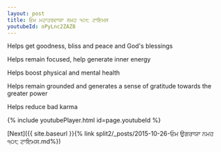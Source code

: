 ```yaml
---
layout: post
title: ਓਮ ਮਹਾਹਰਦਾਯਾ ਨਮਹ ੧੦੮ ਟਾਇਮਸ
youtubeId: oPyLnc2ZAZ8
---
```

 
 
Helps get goodness, bliss and peace and God's blessings
 
Helps remain focused, help generate inner energy 
 
Helps boost physical and mental health 
 
Helps remain grounded and generates a sense of gratitude towards the greater power 
 
Helps reduce bad karma
 
 
 
 


{% include youtubePlayer.html id=page.youtubeId %}
 
[Next]({{ site.baseurl }}{% link  split2/_posts/2015-10-26-ਓਮ ਉਗਰਾਯਾ ਨਮਹ ੧੦੮ ਟਾਇਮਸ.md%})
 
